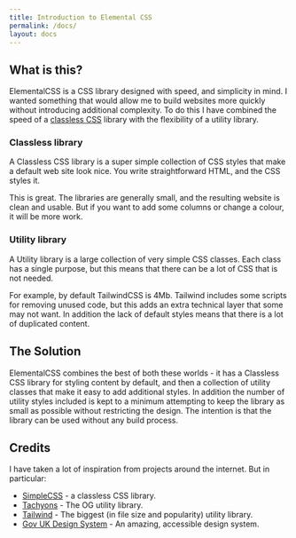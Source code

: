 ```yaml
---
title: Introduction to Elemental CSS
permalink: /docs/
layout: docs
---
```


## What is this?

ElementalCSS is a CSS library designed with speed, and simplicity in mind. I wanted something that would allow me to build websites more quickly without introducing additional complexity. To do this I have combined the speed of a [classless CSS](https://github.com/dbohdan/classless-css) library with the flexibility of a utility library.

### Classless library

A Classless CSS library is a super simple collection of CSS styles that make a default web site look nice. You write straightforward HTML, and the CSS styles it.

This is great. The libraries are generally small, and the resulting website is clean and usable. But if you want to add some columns or change a colour, it will be more work.

### Utility library

A Utility library is a large collection of very simple CSS classes. Each class has a single purpose, but this means that there can be a lot of CSS that is not needed.

For example, by default TailwindCSS is 4Mb. Tailwind includes some scripts for removing unused code, but this adds an extra technical layer that some may not want. In addition the lack of default styles means that there is a lot of duplicated content.

## The Solution

ElementalCSS combines the best of both these worlds - it has a Classless CSS library for styling content by default, and then a collection of utility classes that make it easy to add additional styles. In addition the number of utility styles included is kept to a minimum attempting to keep the library as small as possible without restricting the design. The intention is that the library can be used without any build process.

## Credits

I have taken a lot of inspiration from projects around the internet. But in particular:

* [SimpleCSS](https://simplecss.org/) - a classless CSS library.
* [Tachyons](http://tachyons.io/) - The OG utility library.
* [Tailwind](https://tailwindcss.com) - The biggest (in file size and popularity) utility library.
* [Gov UK Design System](https://design-system.service.gov.uk/) - An amazing, accessible design system.
